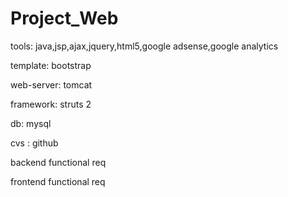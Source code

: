 Project_Web
===========

tools: java,jsp,ajax,jquery,html5,google adsense,google analytics

template: bootstrap

web-server: tomcat

framework: struts 2

db: mysql

cvs : github

backend functional req

frontend functional req 
